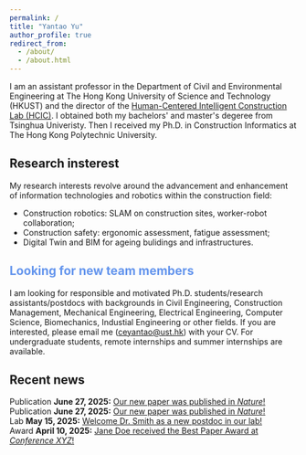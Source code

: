 ```yaml
---
permalink: /
title: "Yantao Yu"
author_profile: true
redirect_from: 
  - /about/
  - /about.html
---
```


I am an assistant professor in the Department of Civil and Environmental Engineering at The Hong Kong University of Science and Technology (HKUST) and the director of the [Human-Centered Intelligent Construction Lab (HCIC)](https://ceyantao.people.ust.hk/). I obtained both my bachelors' and master's degeree from Tsinghua Univeristy. Then I received my Ph.D. in Construction Informatics at The Hong Kong Polytechnic University. 

## Research insterest
My research interests revolve around the advancement and enhancement of information technologies and robotics within the construction field:
- Construction robotics: SLAM on construction sites, worker-robot collaboration;
- Construction safety: ergonomic assessment, fatigue assessment;
- Digital Twin and BIM for ageing bulidings and infrastructures.

## <span style="color: #6495ED;"> Looking for new team members</span>
I am looking for responsible and motivated Ph.D. students/research assistants/postdocs with backgrounds in Civil Engineering, Construction Management, Mechanical Engineering, Electrical Engineering, Computer Science, Biomechanics, Industial Engineering or other fields. 
If you are interested, please email me (ceyantao@ust.hk) with your CV. 
For undergraduate students, remote internships and summer internships are available.

## Recent news
<div class="news-item">
  <span class="category publication">Publication</span>
  <strong>June 27, 2025:</strong> <a href="#">Our new paper was published in <em>Nature</em>!</a>
</div>



<div class="news-item">
  <span class="category publication">Publication</span>
  <strong>June 27, 2025:</strong> <a href="#">Our new paper was published in <em>Nature</em>!</a>
</div>

<div class="news-item">
  <span class="category lab">Lab</span>
  <strong>May 15, 2025:</strong> <a href="#">Welcome Dr. Smith as a new postdoc in our lab!</a>
</div>

<div class="news-item">
  <span class="category award">Award</span>
  <strong>April 10, 2025:</strong> <a href="#">Jane Doe received the Best Paper Award at <em>Conference XYZ</em>!</a>
</div>
